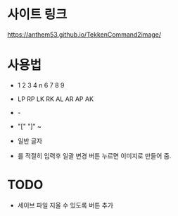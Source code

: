 # 사이트 링크 
https://anthem53.github.io/TekkenCommand2image/

# 사용법
- 1 2 3 4 n 6 7 8 9 ​
- LP RP LK RK  AL AR AP AK​
- -​
- "[" "]" ~ ​
- 일반 글자

- 를 적절히 입력후 일괄 변경 버튼 누르면 이미지로 만들어 줌.

# TODO 
- 세이브 파일 지울 수 있도록 버튼 추가 
   
